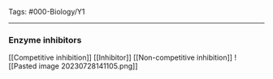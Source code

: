 Tags: #000-Biology/Y1

---
### Enzyme inhibitors
[[Competitive inhibition]]
[[Inhibitor]]
[[Non-competitive inhibition]] 
![[Pasted image 20230728141105.png]]